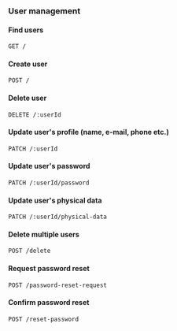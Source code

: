 ### User management

#### Find users

`GET /`

#### Create user

`POST /`

#### Delete user

`DELETE /:userId`

#### Update user's profile (name, e-mail, phone etc.)

`PATCH /:userId`

#### Update user's password

`PATCH /:userId/password`

#### Update user's physical data

`PATCH /:userId/physical-data`

#### Delete multiple users

`POST /delete`

#### Request password reset

`POST /password-reset-request`

#### Confirm password reset

`POST /reset-password`